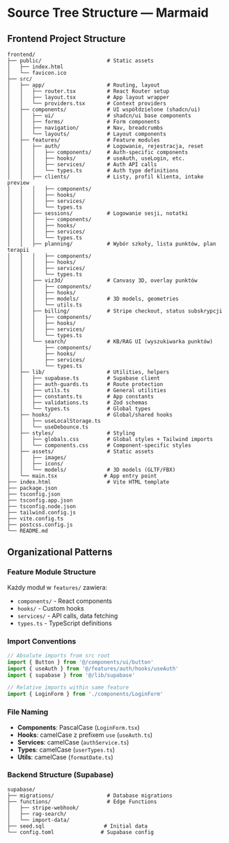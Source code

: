 # Source Tree Structure — Marmaid

## Frontend Project Structure

```
frontend/
├── public/                     # Static assets
│   ├── index.html
│   └── favicon.ico
├── src/
│   ├── app/                    # Routing, layout
│   │   ├── router.tsx          # React Router setup
│   │   ├── layout.tsx          # App layout wrapper
│   │   └── providers.tsx       # Context providers
│   ├── components/             # UI współdzielone (shadcn/ui)
│   │   ├── ui/                 # shadcn/ui base components
│   │   ├── forms/              # Form components
│   │   ├── navigation/         # Nav, breadcrumbs
│   │   └── layouts/            # Layout components
│   ├── features/               # Feature modules
│   │   ├── auth/               # Logowanie, rejestracja, reset
│   │   │   ├── components/     # Auth-specific components
│   │   │   ├── hooks/          # useAuth, useLogin, etc.
│   │   │   ├── services/       # Auth API calls
│   │   │   └── types.ts        # Auth type definitions
│   │   ├── clients/            # Listy, profil klienta, intake preview
│   │   │   ├── components/
│   │   │   ├── hooks/
│   │   │   ├── services/
│   │   │   └── types.ts
│   │   ├── sessions/           # Logowanie sesji, notatki
│   │   │   ├── components/
│   │   │   ├── hooks/
│   │   │   ├── services/
│   │   │   └── types.ts
│   │   ├── planning/           # Wybór szkoły, lista punktów, plan terapii
│   │   │   ├── components/
│   │   │   ├── hooks/
│   │   │   ├── services/
│   │   │   └── types.ts
│   │   ├── viz3d/              # Canvasy 3D, overlay punktów
│   │   │   ├── components/
│   │   │   ├── hooks/
│   │   │   ├── models/         # 3D models, geometries
│   │   │   └── utils.ts
│   │   ├── billing/            # Stripe checkout, status subskrypcji
│   │   │   ├── components/
│   │   │   ├── hooks/
│   │   │   ├── services/
│   │   │   └── types.ts
│   │   └── search/             # KB/RAG UI (wyszukiwarka punktów)
│   │       ├── components/
│   │       ├── hooks/
│   │       ├── services/
│   │       └── types.ts
│   ├── lib/                    # Utilities, helpers
│   │   ├── supabase.ts         # Supabase client
│   │   ├── auth-guards.ts      # Route protection
│   │   ├── utils.ts            # General utilities
│   │   ├── constants.ts        # App constants
│   │   ├── validations.ts      # Zod schemas
│   │   └── types.ts            # Global types
│   ├── hooks/                  # Global/shared hooks
│   │   ├── useLocalStorage.ts
│   │   └── useDebounce.ts
│   ├── styles/                 # Styling
│   │   ├── globals.css         # Global styles + Tailwind imports
│   │   └── components.css      # Component-specific styles
│   ├── assets/                 # Static assets
│   │   ├── images/
│   │   ├── icons/
│   │   └── models/             # 3D models (GLTF/FBX)
│   └── main.tsx               # App entry point
├── index.html                  # Vite HTML template
├── package.json
├── tsconfig.json
├── tsconfig.app.json
├── tsconfig.node.json
├── tailwind.config.js
├── vite.config.ts
├── postcss.config.js
└── README.md
```

## Organizational Patterns

### Feature Module Structure
Każdy moduł w `features/` zawiera:
- `components/` - React components
- `hooks/` - Custom hooks
- `services/` - API calls, data fetching
- `types.ts` - TypeScript definitions

### Import Conventions
```typescript
// Absolute imports from src root
import { Button } from '@/components/ui/button'
import { useAuth } from '@/features/auth/hooks/useAuth'
import { supabase } from '@/lib/supabase'

// Relative imports within same feature
import { LoginForm } from './components/LoginForm'
```

### File Naming
- **Components**: PascalCase (`LoginForm.tsx`)
- **Hooks**: camelCase z prefixem `use` (`useAuth.ts`)
- **Services**: camelCase (`authService.ts`)
- **Types**: camelCase (`userTypes.ts`)
- **Utils**: camelCase (`formatDate.ts`)

### Backend Structure (Supabase)
```
supabase/
├── migrations/                 # Database migrations
├── functions/                  # Edge Functions
│   ├── stripe-webhook/
│   ├── rag-search/
│   └── import-data/
├── seed.sql                   # Initial data
└── config.toml               # Supabase config
``` 